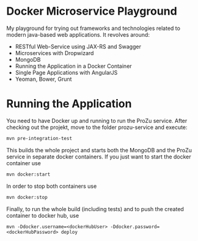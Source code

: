 # Docker Microservice Playground
My playground for trying out frameworks and technologies related to modern java-based web applications. It revolves around:

- RESTful Web-Service using JAX-RS and Swagger
- Microservices with Dropwizard
- MongoDB
- Running the Application in a Docker Container
- Single Page Applications with AngularJS
- Yeoman, Bower, Grunt

# Running the Application
You need to have Docker up and running to run the ProZu service. After checking out the projekt, move to the folder prozu-service and execute:
````bash
mvn pre-integration-test
````
This builds the whole project and starts both the MongoDB and the ProZu service in separate docker containers. If you just want to start the docker container use
````bash
mvn docker:start
````
In order to stop both containers use
````bash
mvn docker:stop
````
Finally, to run the whole build (including tests) and to push the created container to docker hub, use 
````
mvn -Ddocker.username=<dockerHubUser> -Ddocker.password=<dockerHubPassword> deploy
````
